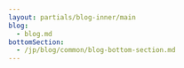 ```yaml
---
layout: partials/blog-inner/main
blog:
  - blog.md
bottomSection:
  - /jp/blog/common/blog-bottom-section.md
---
```

